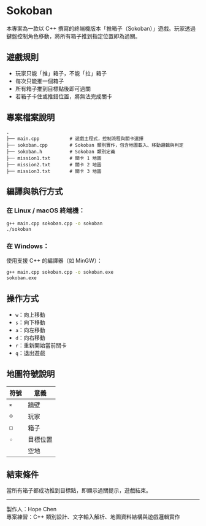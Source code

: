 # Sokoban

本專案為一款以 C++ 撰寫的終端機版本「推箱子（Sokoban）」遊戲。玩家透過鍵盤控制角色移動，將所有箱子推到指定位置即為過關。

## 遊戲規則

- 玩家只能「推」箱子，不能「拉」箱子
- 每次只能推一個箱子
- 所有箱子推到目標點後即可過關
- 若箱子卡住或推錯位置，將無法完成關卡

## 專案檔案說明

```
.
├── main.cpp           # 遊戲主程式，控制流程與關卡選擇
├── sokoban.cpp        # Sokoban 類別實作，包含地圖載入、移動邏輯與判定
├── sokoban.h          # Sokoban 類別定義
├── mission1.txt       # 關卡 1 地圖
├── mission2.txt       # 關卡 2 地圖
├── mission3.txt       # 關卡 3 地圖
```

## 編譯與執行方式

### 在 Linux / macOS 終端機：

```bash
g++ main.cpp sokoban.cpp -o sokoban
./sokoban
```

### 在 Windows：

使用支援 C++ 的編譯器（如 MinGW）：

```bash
g++ main.cpp sokoban.cpp -o sokoban.exe
sokoban.exe
```

## 操作方式

- `w`：向上移動
- `s`：向下移動
- `a`：向左移動
- `d`：向右移動
- `r`：重新開始當前關卡
- `q`：退出遊戲

## 地圖符號說明
| 符號 | 意義         |
|------|--------------|
| `𝄪`  | 牆壁         |
| `☺`  | 玩家         |
| `□`  | 箱子         |
| `☆`  | 目標位置     |
| ` `  | 空地         |

## 結束條件

當所有箱子都成功推到目標點，即顯示過關提示，遊戲結束。

---

製作人：Hope Chen  
專案練習：C++ 類別設計、文字輸入解析、地圖資料結構與遊戲邏輯實作
